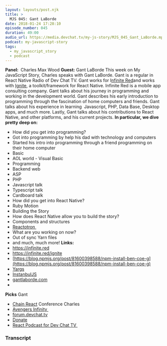 ```yaml
---
layout: layouts/post.njk
title: >
  MJS 045: Gant LaBorde
date: 2018-01-24 17:28:10
episode_number: 045
duration: 49:00
audio_url: https://media.devchat.tv/my-js-story/MJS_045_Gant_LaBorde.mp3
podcast: my-javascript-story
tags:
  - my_javascript_story
  - podcast
---
```


**Panel:&nbsp;** Charles Max Wood **Guest:** Gant LaBorde This week on My JavaScript Story, Charles speaks with Gant LaBorde. Gant is a regular in React Native Radio of Dev Chat TV. Gant works for I[nfinite Red](https://infinite.red)and works with [Ignite](https://infinite.red/ignite), a toolkit/framework for React Native. Infinite Red is a mobile app consulting company. Gant talks about his journey in programming and working in the development world. Gant describes his early introduction to programming through the fascination&nbsp;of home computers and friends. Gant talks about his experience in learning&nbsp; Javascript, PHP, Data Base, Desktop apps, and much more. Lastly, Gant talks about his contributions to React Native, and other platforms, and his current projects. **In particular, we dive pretty deep on:**

- How did you get into programming?
- Got into programming by help his dad with technology and computers
- Started his intro into programming through a friend programming on their home computer
- Basic
- AOL world - Visual Basic
- Programming
- Backend web
- ASP
- PHP
- Javascript talk
- Typescript talk
- Cardboard talk
- How did you get into React Native?
- Ruby Motion
- Building the Story
- How does React Native allow you to build the story?
- Components and structures
- [Reactotron&nbsp;](https://www.npmjs.com/package/reactotron)
- What are you working on now?
- Out of sync Yarn files
- and much, much more!
  **Links:&nbsp;**
- https://infinite.red
- https://infinite.red/ignite
- [https://blog.npmjs.org/post/81600398588/npm-install-ben-coe-g](https://blog.npmjs.org/post/81600398588/npm-install-ben-coe-g)
- [Yargs](https://github.com/yargs/yargs)
- [InstanbulJS](https://github.com/istanbuljs/nyc)
- [gantlaborde.com](https://gantlaborde.com)
-

**Picks** Gant

- [Chain React](https://infinite.red/ChainReactConf/2017) Conference
  Charles
- [Avengers Infinity&nbsp;](https://www.youtube.com/watch?v=6ZfuNTqbHE8)
- [forum.devchat.tv](https://forum.devchat.tv)
- [Donate](https://www.patreon.com/devchattv)
- [React Podcast for Dev Chat TV&nbsp;](https://www.indiegogo.com/projects/react-round-up-podcast-on-devchat-tv)

### Transcript
